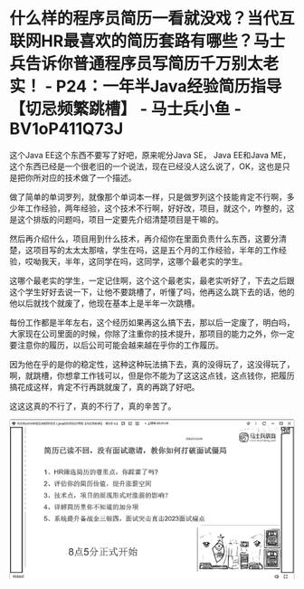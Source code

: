 # 什么样的程序员简历一看就没戏？当代互联网HR最喜欢的简历套路有哪些？马士兵告诉你普通程序员写简历千万别太老实！ - P24：一年半Java经验简历指导【切忌频繁跳槽】 - 马士兵小鱼 - BV1oP411Q73J

这个Java EE这个东西不要写了好吧，原来呢分Java SE， Java EE和Java ME，这个东西已经是一个很老旧的一个说法，现在已经没人这么说了，OK，这也是只是把你所对应的技术做了一个描述。

做了简单的单词罗列，就像那个单词本一样，只是做罗列这个技能肯定不行啊，多少年工作经验，两年经验，这个技术不行啊，好好改，项目，就这个，咋整的，这是这个排版的问题吗，项目一定要先介绍清楚项目是干嘛的。

然后再介绍什么，项目用到什么技术，再介绍你在里面负责什么东西，这要分清楚，这项目写的太太太那啥，学生在吗，这是五个月的工作经验，半年的工作经验，哎呦我天，半年，这同学在吗，这同学，这哪个最老实的学生。

这哪个最老实的学生，一定记住啊，这个这个最老实，最老实听好了，下去之后跟这个学生好好去说一下，让他不要跳槽了，听懂了吗，他再这么跳下去的话，他的他以后就找个就废了，他现在基本上是半年一次跳槽。

每份工作都是半年左右，这个经历如果再这么搞下去，那以后一定废了，明白吗，大家现在公司里面的时候，你除了注重你的技术提升，那项目的能力之外，你一定要注意你的履历，以后公司可能会越来越在乎你的工作履历。

因为他在乎的是你的稳定性，这种这种玩法搞下去，真的没得玩了，这没得玩了，啊，就跳槽，你想拿工作钱可以，但是你不能为了这这这点钱，这点钱你，把履历搞花成这样，肯定不行再跳就废了，真的再跳了好吧。

这这这真的不行了，真的不行了，真的辛苦了。

![](img/293318cea4deccf77302ee817fd5afa4_1.png)